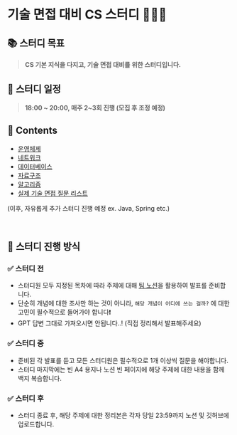 # 기술 면접 대비 CS 스터디 👨🏻‍💻

## 📚 스터디 목표

> **CS 기본 지식을 다지고, 기술 면접 대비를 위한 스터디입니다.**

## 📅 스터디 일정

> **18:00 ~ 20:00, 매주 2~3회 진행 (모집 후 조정 예정)**

## 📝 Contents

- [운영체제](https://github.com/woori-fisa-4th-study/cs-study/blob/main/OS/README.md)
- [네트워크](https://github.com/woori-fisa-4th-study/cs-study/blob/main/Network/README.md)
- [데이터베이스](https://github.com/woori-fisa-4th-study/cs-study/blob/main/DB/README.md)
- [자료구조](https://github.com/woori-fisa-4th-study/cs-study/blob/main/DataStructure/README.md)
- [알고리즘](https://github.com/woori-fisa-4th-study/cs-study/blob/main/Algorithm/README.md)
- [실제 기술 면접 질문 리스트](https://github.com/woori-fisa-4th-study/cs-study/blob/main/Interview/README.md)

(이후, 자유롭게 추가 스터디 진행 예정 ex. Java, Spring etc.)

<br/>

## 📌 스터디 진행 방식

### ✅ 스터디 전

- 스터디원 모두 지정된 목차에 따라 주제에 대해 [팀 노션](https://yxhwxn.notion.site/FISA-4th-CS-Study-16f20d7de67880609184d3ae8895b102?pvs=4)을
  활용하여 발표를 준비합니다.
- 단순히 개념에 대한 조사만 하는 것이 아니라, `해당 개념이 어디에 쓰는 걸까?` 에 대한 고민이 필수적으로 들어가야 합니다❗️
- GPT 답변 그대로 가져오시면 안됩니다..! (직접 정리해서 발표해주세요)

### ✅ 스터디 중

- 준비된 각 발표를 듣고 모든 스터디원은 필수적으로 1개 이상씩 질문을 해야합니다.
- 스터디 마지막에는 빈 A4 용지나 노션 빈 페이지에 해당 주제에 대한 내용을 함께 백지 복습합니다.

### ✅ 스터디 후

- 스터디 종료 후, 해당 주제에 대한 정리본은 각자 당일 23:59까지 노션 및 깃허브에 업로드합니다.


